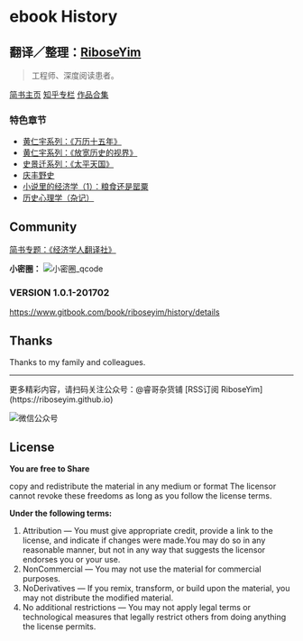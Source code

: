 # ebook History

## 翻译／整理：[RiboseYim](https://riboseyim.github.io)

>工程师、深度阅读患者。

[简书主页](http://www.jianshu.com/u/8cc1dba4bc96)
[知乎专栏](https://www.zhihu.com/people/riboseyim)
[作品合集](chapter/about/2016.md)


### 特色章节

* [黄仁宇系列：《万历十五年》](chapter/黄仁宇系列/万历十五年.md)
* [黄仁宇系列：《放宽历史的视界》](chapter/黄仁宇系列/放宽历史的视界.md)
* [史景迁系列：《太平天国》](chapter/史景迁系列/太平天国.md)
* [庆丰野史](chapter/史景迁系列/太平天国.md)
* [小说里的经济学（1）：粮食还是罂粟](chapter/庆丰野史/小说里的经济学-粮食还是罂粟.md)
* [历史心理学（杂记）](chapter/历史心理学/Index.md)

## Community

[简书专题：《经济学人翻译社》](http://www.jianshu.com/c/f2ea0605db4b)

**小密圈：**
![小密圈_qcode](http://o8m8ngokc.bkt.clouddn.com/riboseyim_id_quanzi_rui_small.png)

### VERSION 1.0.1-201702

https://www.gitbook.com/book/riboseyim/history/details

## Thanks

Thanks to my family and colleagues.

<hr>
更多精彩内容，请扫码关注公众号：@睿哥杂货铺 [RSS订阅 RiboseYim](https://riboseyim.github.io)

![微信公众号](http://o8m8ngokc.bkt.clouddn.com/qrcode_for_gh_896dd3dd5255_344.jpg)

## License

**You are free to Share**

copy and redistribute the material in any medium or format
The licensor cannot revoke these freedoms as long as you follow the license terms.

**Under the following terms:**

1. Attribution — You must give appropriate credit, provide a link to the license, and indicate if changes were made.You may do so in any reasonable manner, but not in any way that suggests the licensor endorses you or your use.
2. NonCommercial — You may not use the material for commercial purposes.
3. NoDerivatives — If you remix, transform, or build upon the material, you may not distribute the modified material.
4. No additional restrictions — You may not apply legal terms or technological measures that legally restrict others from doing anything the license permits.
